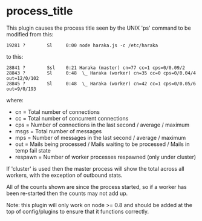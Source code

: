 process\_title
=============

This plugin causes the process title seen by the UNIX 'ps' command to
be modified from this:

```
19281 ?        Sl     0:00 node haraka.js -c /etc/haraka
```

to this:

```
28841 ?        Ssl    0:21 Haraka (master) cn=77 cc=1 cps=0/0.09/2
28843 ?        Sl     0:48  \_ Haraka (worker) cn=35 cc=0 cps=0/0.04/4 out=12/0/102                           
28845 ?        Sl     0:48  \_ Haraka (worker) cn=42 cc=1 cps=0/0.05/6 out=9/0/193
```

where:

* cn = Total number of connections
* cc = Total number of concurrent connections
* cps = Number of connections in the last second / average / maximum
* msgs = Total number of messages
* mps = Number of messages in the last second / average / maximum
* out = Mails being processed / Mails waiting to be processed / Mails in temp fail state
* respawn = Number of worker processes respawned (only under cluster)

If 'cluster' is used then the master process will show the total
across all workers, with the exception of outbound stats.

All of the counts shown are since the process started, so if a 
worker has been re-started then the counts may not add up.

Note: this plugin will only work on node >= 0.8 and should be
added at the top of config/plugins to ensure that it functions
correctly.
